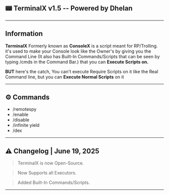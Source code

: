 ## 📟 TerminalX v1.5 -- Powered by Dhelan

---

## Information
**TerminalX** Formerly known as **ConsoleX** is a script meant for RP/Trolling. it's used to make your Console look like the Owner's by  giving you the Command Line (It also has Built-In Commands/Scripts that can be seen by typing /cmds in the Command Bar.) 
that you can **Execute Scripts on.**

**BUT** here's the catch, You can't execute Require Scripts on it like the Real Command line, but you can **Execute Normal Scripts** on it

---

## ⚙️ Commands

- /remotespy
- /enable
- /disable
- /infinite yield
- /dex

---

## ⚠️ Changelog | June 19, 2025

> TerminalX is now Open-Source. 

> Now Supports all Executors. 

> Added Built-In Commands/Scripts.

---
